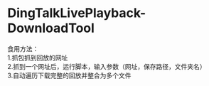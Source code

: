 # DingTalkLivePlayback-DownloadTool
食用方法：<br>
1.抓包抓到回放的网址<br>
2.抓到一个网址后，运行脚本，输入参数（网址，保存路径，文件夹名）<br>
3.自动遍历下载完整的回放并整合为多个文件
